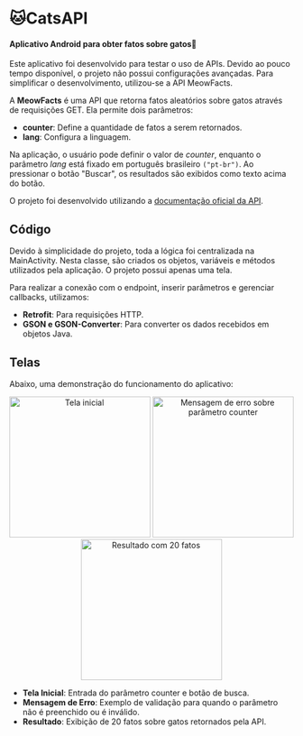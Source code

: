 # :cat:CatsAPI 
#### Aplicativo Android para obter fatos sobre gatos:paw_prints:

Este aplicativo foi desenvolvido para testar o uso de APIs. Devido ao pouco tempo disponível, o projeto não possui configurações avançadas. Para simplificar o desenvolvimento, utilizou-se a API MeowFacts.

A <b>MeowFacts</b> é uma API que retorna fatos aleatórios sobre gatos através de requisições GET. Ela permite dois parâmetros:
- <b>counter</b>: Define a quantidade de fatos a serem retornados.
- <b>lang</b>: Configura a linguagem.

Na aplicação, o usuário pode definir o valor de <i>counter</i>, enquanto o parâmetro <i>lang</i> está fixado em português brasileiro `("pt-br")`. Ao pressionar o botão "Buscar", os resultados são exibidos como texto acima do botão.

O projeto foi desenvolvido utilizando a <a href="https://github.com/wh-iterabb-it/meowfacts?tab=MIT-1-ov-file">documentação oficial da API</a>.


## Código 

Devido à simplicidade do projeto, toda a lógica foi centralizada na MainActivity. Nesta classe, são criados os objetos, variáveis e métodos utilizados pela aplicação. O projeto possui apenas uma tela. 

Para realizar a conexão com o endpoint, inserir parâmetros e gerenciar callbacks, utilizamos: 
- <b>Retrofit</b>: Para requisições HTTP. 
- <b>GSON e GSON-Converter</b>: Para converter os dados recebidos em objetos Java.

## Telas
Abaixo, uma demonstração do funcionamento do aplicativo:

<p align="center"> <img alt="Tela inicial" src="app/src/main/res/drawable/images/screen1.png" width="250"> <img alt="Mensagem de erro sobre parâmetro counter" src="app/src/main/res/drawable/images/screen2.png" width="250"> <img alt="Resultado com 20 fatos" src="app/src/main/res/drawable/images/screen3.png" width="250"> </p>

- <b>Tela Inicial</b>: Entrada do parâmetro counter e botão de busca.
- <b>Mensagem de Erro</b>: Exemplo de validação para quando o parâmetro não é preenchido ou é inválido.
- <b>Resultado</b>: Exibição de 20 fatos sobre gatos retornados pela API.
